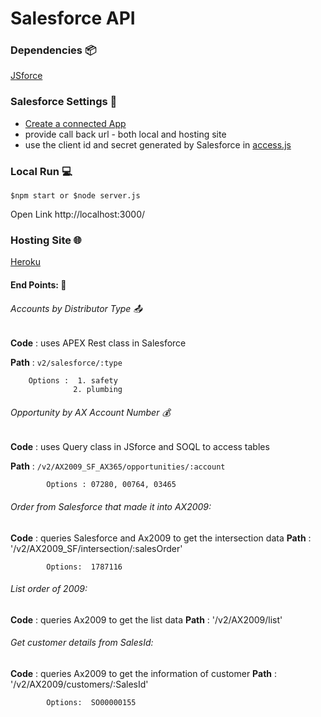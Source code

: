 # Salesforce API

### Dependencies :package:

[JSforce](https://jsforce.github.io/)

### Salesforce Settings :wrench:

* [Create a connected App](https://developer.salesforce.com/docs/atlas.en-us.api_rest.meta/api_rest/intro_defining_remote_access_applications.htm)
* provide call back url - both local and hosting site
 * use the client id and secret generated by Salesforce in [access.js](/Salesforce/access.js)
        
### Local Run :computer:

` $npm start or $node server.js `

Open Link http://localhost:3000/

### Hosting Site :globe_with_meridians:

[Heroku](https://salesforce-api-sandbox.herokuapp.com/)

#### End Points: :door:

###### Accounts by Distributor Type :outbox_tray:

**Code** : uses APEX Rest class in Salesforce

**Path** :  `v2/salesforce/:type`

 ````
     Options :  1. safety
               2. plumbing 
 ````

###### Opportunity by AX Account Number :moneybag:

**Code** : uses Query class in JSforce and SOQL to access tables

**Path** : `/v2/AX2009_SF_AX365/opportunities/:account`

````
        Options : 07280, 00764, 03465
````

###### Order from Salesforce that made it into AX2009:
**Code** : queries Salesforce and Ax2009 to get the intersection data
**Path** : '/v2/AX2009_SF/intersection/:salesOrder'
`````
		Options:  1787116
`````

###### List order of 2009:
**Code** : queries Ax2009 to get the list data
**Path** : '/v2/AX2009/list'


###### Get customer details from SalesId:
**Code** : queries Ax2009 to get the information of customer
**Path** : '/v2/AX2009/customers/:SalesId'
`````
		Options:  SO00000155
`````